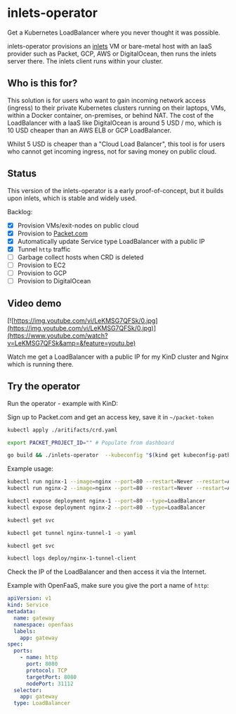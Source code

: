 # inlets-operator

Get a Kubernetes LoadBalancer where you never thought it was possible.

inlets-operator provisions an [inlets](https://inlets.dev) VM or bare-metal host with an IaaS provider such as Packet, GCP, AWS or DigitalOcean, then runs the inlets server there. The inlets client runs within your cluster.

## Who is this for?

This solution is for users who want to gain incoming network access (ingress) to their private Kubernetes clusters running on their laptops, VMs, within a Docker container, on-premises, or behind NAT. The cost of the LoadBalancer with a IaaS like DigitalOcean is around 5 USD / mo, which is 10 USD cheaper than an AWS ELB or GCP LoadBalancer.

Whilst 5 USD is cheaper than a "Cloud Load Balancer", this tool is for users who cannot get incoming ingress, not for saving money on public cloud.

## Status

This version of the inlets-operator is a early proof-of-concept, but it builds upon inlets, which is stable and widely used.

Backlog:
- [x] Provision VMs/exit-nodes on public cloud
- [x] Provision to [Packet.com](https://packet.com)
- [x] Automatically update Service type LoadBalancer with a public IP
- [x] Tunnel `http` traffic
- [ ] Garbage collect hosts when CRD is deleted
- [ ] Provision to EC2
- [ ] Provision to GCP
- [ ] Provision to DigitalOcean

## Video demo

[![https://img.youtube.com/vi/LeKMSG7QFSk/0.jpg](https://img.youtube.com/vi/LeKMSG7QFSk/0.jpg)](https://www.youtube.com/watch?v=LeKMSG7QFSk&amp=&feature=youtu.be)

Watch me get a LoadBalancer with a public IP for my KinD cluster and Nginx which is running there.

## Try the operator

Run the operator - example with KinD:

Sign up to Packet.com and get an access key, save it in `~/packet-token`

```sh
kubectl apply ./aritifacts/crd.yaml

export PACKET_PROJECT_ID=""	# Populate from dashboard

go build && ./inlets-operator  --kubeconfig "$(kind get kubeconfig-path --name="kind")" --access-key=$(cat ~/packet-token) --project-id="${PACKET_PROJECT_ID}"
```

Example usage:

```sh
kubectl run nginx-1 --image=nginx --port=80 --restart=Never --restart=Always
kubectl run nginx-2 --image=nginx --port=80 --restart=Never --restart=Always

kubectl expose deployment nginx-1 --port=80 --type=LoadBalancer
kubectl expose deployment nginx-2 --port=80 --type=LoadBalancer

kubectl get svc

kubectl get tunnel nginx-tunnel-1 -o yaml

kubectl get svc

kubectl logs deploy/nginx-1-tunnel-client
```

Check the IP of the LoadBalancer and then access it via the Internet.

Example with OpenFaaS, make sure you give the port a name of `http`:

```yaml
apiVersion: v1
kind: Service
metadata:
  name: gateway
  namespace: openfaas
  labels:
    app: gateway
spec:
  ports:
    - name: http
      port: 8080
      protocol: TCP
      targetPort: 8080
      nodePort: 31112
  selector:
    app: gateway
  type: LoadBalancer
  ```